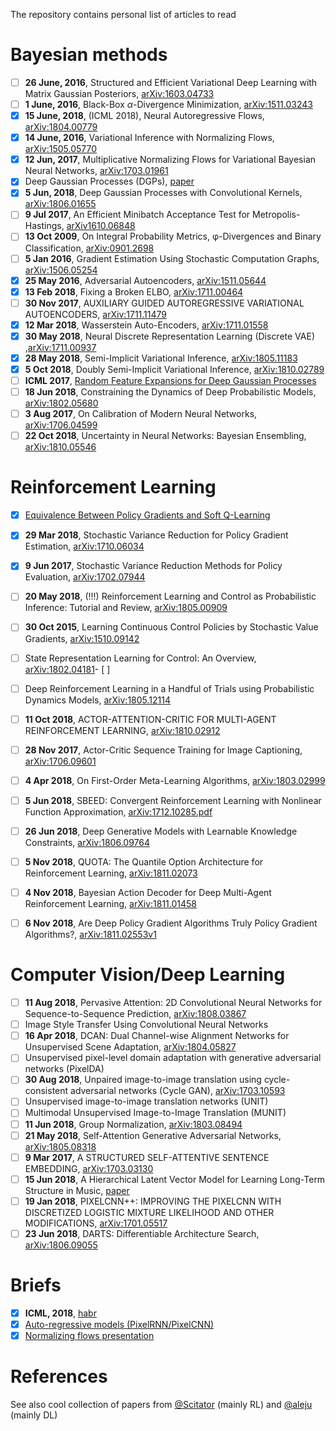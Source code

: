 The repository contains personal list of articles to read

# Bayesian methods
- [ ] **26 June, 2016**, Structured and Efficient Variational Deep Learning with Matrix Gaussian Posteriors, [arXiv:1603.04733](https://arxiv.org/pdf/1603.04733.pdf)
- [ ] **1 June, 2016**, Black-Box $\alpha$-Divergence Minimization, [arXiv:1511.03243](https://arxiv.org/pdf/1511.03243.pdf)
- [x] **15 June, 2018**, (ICML 2018), Neural Autoregressive Flows, [arXiv:1804.00779](https://arxiv.org/pdf/1804.00779.pdf)
- [x] **14 June, 2016**, Variational Inference with Normalizing Flows, [arXiv:1505.05770](https://arxiv.org/pdf/1505.05770.pdf)
- [x] **12 Jun, 2017**, Multiplicative Normalizing Flows for Variational Bayesian Neural Networks, [arXiv:1703.01961](https://arxiv.org/pdf/1703.01961.pdf)
- [x] Deep Gaussian Processes (DGPs), [paper](http://proceedings.mlr.press/v31/damianou13a.pdf)
- [x] **5 Jun, 2018**, Deep Gaussian Processes with Convolutional
Kernels, [arXiv:1806.01655](https://arxiv.org/pdf/1806.01655.pdf)
- [ ] **9 Jul 2017**, An Efficient Minibatch Acceptance Test for Metropolis-Hastings, [arXiv1610.06848](https://arxiv.org/pdf/1610.06848.pdf)
- [ ] **13 Oct 2009**, On Integral Probability Metrics, φ-Divergences and Binary Classification, [arXiv:0901.2698](https://arxiv.org/pdf/0901.2698.pdf)
- [ ] **5 Jan 2016**, Gradient Estimation Using Stochastic Computation Graphs, [arXiv:1506.05254](https://arxiv.org/pdf/1506.05254.pdf)
- [x] **25 May 2016**, Adversarial Autoencoders, [arXiv:1511.05644](https://arxiv.org/pdf/1511.05644.pdf)
- [x] **13 Feb 2018**, Fixing a Broken ELBO, [arXiv:1711.00464](https://arxiv.org/pdf/1711.00464.pdf)
- [ ] **30 Nov 2017**, AUXILIARY GUIDED AUTOREGRESSIVE VARIATIONAL
AUTOENCODERS, [arXiv:1711.11479](https://arxiv.org/pdf/1711.11479.pdf)
- [x] **12 Mar 2018**, Wasserstein Auto-Encoders, [arXiv:1711.01558](https://arxiv.org/pdf/1711.01558.pdf)
- [x] **30 May 2018**, Neural Discrete Representation Learning (Discrete VAE) ,[arXiv:1711.00937](https://arxiv.org/pdf/1711.00937.pdf)
- [x] **28 May 2018**, Semi-Implicit Variational Inference, [arXiv:1805.11183](https://arxiv.org/pdf/1805.11183.pdf)
- [x] **5 Oct 2018**, Doubly Semi-Implicit Variational Inference, [arXiv:1810.02789](https://arxiv.org/pdf/1810.02789.pdf)
- [ ] **ICML 2017**, [Random Feature Expansions for Deep Gaussian Processes](http://ebonilla.github.io/papers/cutajar-et-al-icml-2017.pdf)
- [ ] **18 Jun 2018**, Constraining the Dynamics of Deep Probabilistic Models, [arXiv:1802.05680](https://arxiv.org/pdf/1802.05680.pdf)
- [ ] **3 Aug 2017**, On Calibration of Modern Neural Networks, [arXiv:1706.04599](https://arxiv.org/pdf/1706.04599.pdf)
- [ ] **22 Oct 2018**, Uncertainty in Neural Networks: Bayesian Ensembling, [arXiv:1810.05546](https://arxiv.org/pdf/1810.05546.pdf)

# Reinforcement Learning
- [x] [Equivalence Between Policy Gradients and Soft Q-Learning](https://arxiv.org/pdf/1704.06440.pdf)
- [x] **29 Mar 2018**, Stochastic Variance Reduction for Policy Gradient Estimation, [arXiv:1710.06034](https://arxiv.org/pdf/1710.06034.pdf)
- [x] **9 Jun 2017**, Stochastic Variance Reduction Methods for Policy Evaluation, [arXiv:1702.07944](https://arxiv.org/pdf/1702.07944.pdf)
- [ ] **20 May 2018**, (!!!) Reinforcement Learning and Control as Probabilistic
Inference: Tutorial and Review, [arXiv:1805.00909](https://arxiv.org/pdf/1805.00909.pdf)
- [ ] **30 Oct 2015**, Learning Continuous Control Policies by
Stochastic Value Gradients, [arXiv:1510.09142](https://arxiv.org/pdf/1510.09142.pdf)
- [ ] State Representation Learning for Control: An Overview, [arXiv:1802.04181](https://arxiv.org/pdf/1802.04181.pdf)- [ ]
- [ ] Deep Reinforcement Learning in a Handful of Trials using Probabilistic Dynamics Models, [arXiv:1805.12114](https://arxiv.org/pdf/1805.12114.pdf)
- [ ] **11 Oct 2018**, ACTOR-ATTENTION-CRITIC FOR MULTI-AGENT REINFORCEMENT LEARNING, [arXiv:1810.02912](https://arxiv.org/abs/1810.02912)
- [ ] **28 Nov 2017**, Actor-Critic Sequence Training for Image Captioning, [arXiv:1706.09601](https://arxiv.org/abs/1706.09601)
- [ ] **4 Apr 2018**, On First-Order Meta-Learning Algorithms, [arXiv:1803.02999](https://arxiv.org/pdf/1803.02999.pdf)
- [ ] **5 Jun 2018**, SBEED: Convergent Reinforcement Learning with Nonlinear Function Approximation, [arXiv:1712.10285.pdf](https://arxiv.org/pdf/1712.10285.pdf)
- [ ] **26 Jun 2018**, Deep Generative Models with Learnable Knowledge Constraints, [arXiv:1806.09764](https://arxiv.org/pdf/1806.09764.pdf)
- [ ] **5 Nov 2018**, QUOTA: The Quantile Option Architecture for Reinforcement Learning, [arXiv:1811.02073](https://arxiv.org/abs/1811.02073)
- [ ] **4 Nov 2018**, Bayesian Action Decoder for Deep Multi-Agent Reinforcement Learning, [arXiv:1811.01458](https://arxiv.org/abs/1811.01458)
- [ ] **6 Nov 2018**, Are Deep Policy Gradient Algorithms Truly Policy Gradient Algorithms?, [arXiv:1811.02553v1](https://arxiv.org/abs/1811.02553v1)


# Computer Vision/Deep Learning
- [ ] **11 Aug 2018**, Pervasive Attention: 2D Convolutional Neural Networks
for Sequence-to-Sequence Prediction, [arXiv:1808.03867](https://arxiv.org/abs/1808.03867)
- [ ] Image Style Transfer Using Convolutional Neural Networks
- [ ] **16 Apr 2018**, DCAN: Dual Channel-wise Alignment Networks for Unsupervised Scene Adaptation, [arXiv:1804.05827](https://arxiv.org/pdf/1804.05827.pdf)
- [ ] Unsupervised pixel-level domain adaptation with generative adversarial networks (PixelDA)
- [ ] **30 Aug 2018**, Unpaired image-to-image translation
using cycle-consistent adversarial networks (Cycle GAN), [arXiv:1703.10593](https://arxiv.org/pdf/1703.10593.pdf)
- [ ] Unsupervised image-to-image translation networks (UNIT)
- [ ] Multimodal Unsupervised Image-to-Image Translation (MUNIT)
- [ ] **11 Jun 2018**, Group Normalization, [arXiv:1803.08494](https://arxiv.org/pdf/1803.08494.pdf)
- [ ] **21 May 2018**, Self-Attention Generative Adversarial Networks, [arXiv:1805.08318](https://arxiv.org/pdf/1805.08318.pdf)
- [ ] **9 Mar 2017**, A STRUCTURED SELF-ATTENTIVE
SENTENCE EMBEDDING, [arXiv:1703.03130](https://arxiv.org/pdf/1703.03130.pdf)
- [ ] **15 Jun 2018**, A Hierarchical Latent Vector Model
for Learning Long-Term Structure in Music, [paper](http://proceedings.mlr.press/v80/roberts18a/roberts18a.pdf)
- [ ] **19 Jan 2018**, PIXELCNN++: IMPROVING THE PIXELCNN WITH DISCRETIZED LOGISTIC MIXTURE LIKELIHOOD AND OTHER MODIFICATIONS, [arXiv:1701.05517](https://arxiv.org/pdf/1701.05517.pdf)
- [ ] **23 Jun 2018**, DARTS: Differentiable Architecture Search, [arXiv:1806.09055](https://arxiv.org/pdf/1806.09055.pdf)

# Briefs
- [x] **ICML, 2018**, [habr](https://habr.com/company/yandex/blog/418421/)
- [x] [Auto-regressive models (PixelRNN/PixelCNN)](https://towardsdatascience.com/auto-regressive-generative-models-pixelrnn-pixelcnn-32d192911173)
- [x] [Normalizing flows presentation](https://github.com/kmkolasinski/deep-learning-notes/tree/master/seminars/2018-09-Introduction-to-Normalizing-Flows)

# References

See also cool collection of papers from [@Scitator](https://github.com/Scitator/papers) (mainly RL) 
 and [@aleju](https://github.com/aleju/papers) (mainly DL)
